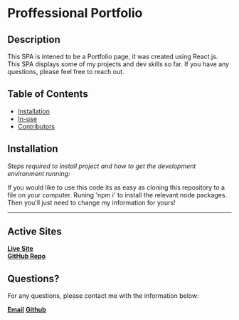 # Proffessional Portfolio

## Description 
  
  This SPA is intened to be a Portfolio page, it was created using React.js. This SPA displays some of my projects and dev skills so far. If you have any questions, please feel free to reach out. 

  ## Table of Contents
  * [Installation](#installation)
  * [In-use](#in-use)  
  * [Contributors](#contributors)
  
  
  ## Installation
  
  *Steps required to install project and how to get the development environment running:*
  
  If you would like to use this code its as easy as cloning this repository to a file on your computer. Runing 'npm i' to install the relevant node packages. Then you'll just need to change my information for yours!
  
  ---
  ## Active Sites 
  [**Live Site**](https://github.com/TPino92/proffesional-portfolioo)  
  [**GitHub Repo**](https://github.com/jesusmanteca/React-Portfolio) 
  
  ## Questions?
  
  For any questions, please contact me with the information below:

 [**Email**](trevorpino@yahoo.com)
 [**Github**](https://github.com/TPino92)